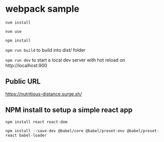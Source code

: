 # webpack sample

`nvm install`

`nvm use`

`npm install`

`npm run build` to build into dist/ folder

`npm run dev` to start a local dev server with hot reload on http://localhost:900

## Public URL

https://nutritious-distance.surge.sh/

## NPM install to setup a simple react app

`npm install react react-dom`

`npm install --save-dev @babel/core @babel/preset-env @babel/preset-react babel-loader`
